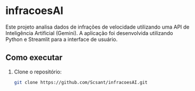 # infracoesAI

Este projeto analisa dados de infrações de velocidade utilizando uma API de Inteligência Artificial (Gemini). A aplicação foi desenvolvida utilizando Python e Streamlit para a interface de usuário.

## Como executar

1. Clone o repositório:
   ```bash
   git clone https://github.com/Scsant/infracoesAI.git
